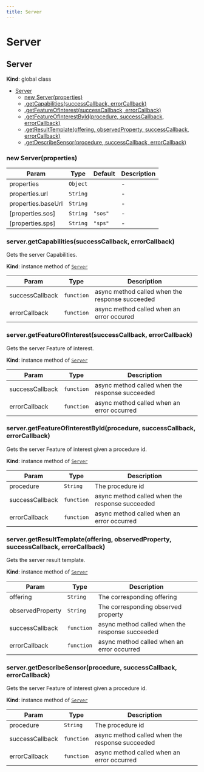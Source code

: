 ```yaml
---
title: Server
---
```


# Server

<a name="Server"></a>

## Server
**Kind**: global class  

* [Server](#Server)
    * [new Server(properties)](#new_Server_new)
    * [.getCapabilities(successCallback, errorCallback)](#Server+getCapabilities)
    * [.getFeatureOfInterest(successCallback, errorCallback)](#Server+getFeatureOfInterest)
    * [.getFeatureOfInterestById(procedure, successCallback, errorCallback)](#Server+getFeatureOfInterestById)
    * [.getResultTemplate(offering, observedProperty, successCallback, errorCallback)](#Server+getResultTemplate)
    * [.getDescribeSensor(procedure, successCallback, errorCallback)](#Server+getDescribeSensor)

<a name="new_Server_new"></a>

### new Server(properties)

| Param | Type | Default | Description |
| --- | --- | --- | --- |
| properties | <code>Object</code> |  | - |
| properties.url | <code>String</code> |  | - |
| properties.baseUrl | <code>String</code> |  | - |
| [properties.sos] | <code>String</code> | <code>&quot;sos&quot;</code> | - |
| [properties.sps] | <code>String</code> | <code>&quot;sps&quot;</code> | - |

<a name="Server+getCapabilities"></a>

### server.getCapabilities(successCallback, errorCallback)
Gets the server Capabilities.

**Kind**: instance method of [<code>Server</code>](#Server)  

| Param | Type | Description |
| --- | --- | --- |
| successCallback | <code>function</code> | async method called when the response succeeded |
| errorCallback | <code>function</code> | async method called when an error occured |

<a name="Server+getFeatureOfInterest"></a>

### server.getFeatureOfInterest(successCallback, errorCallback)
Gets the server Feature of interest.

**Kind**: instance method of [<code>Server</code>](#Server)  

| Param | Type | Description |
| --- | --- | --- |
| successCallback | <code>function</code> | async method called when the response succeeded |
| errorCallback | <code>function</code> | async method called when an error occurred |

<a name="Server+getFeatureOfInterestById"></a>

### server.getFeatureOfInterestById(procedure, successCallback, errorCallback)
Gets the server Feature of interest given a procedure id.

**Kind**: instance method of [<code>Server</code>](#Server)  

| Param | Type | Description |
| --- | --- | --- |
| procedure | <code>String</code> | The procedure id |
| successCallback | <code>function</code> | async method called when the response succeeded |
| errorCallback | <code>function</code> | async method called when an error occurred |

<a name="Server+getResultTemplate"></a>

### server.getResultTemplate(offering, observedProperty, successCallback, errorCallback)
Gets the server result template.

**Kind**: instance method of [<code>Server</code>](#Server)  

| Param | Type | Description |
| --- | --- | --- |
| offering | <code>String</code> | The corresponding offering |
| observedProperty | <code>String</code> | The corresponding observed property |
| successCallback | <code>function</code> | async method called when the response succeeded |
| errorCallback | <code>function</code> | async method called when an error occurred |

<a name="Server+getDescribeSensor"></a>

### server.getDescribeSensor(procedure, successCallback, errorCallback)
Gets the server Feature of interest given a procedure id.

**Kind**: instance method of [<code>Server</code>](#Server)  

| Param | Type | Description |
| --- | --- | --- |
| procedure | <code>String</code> | The procedure id |
| successCallback | <code>function</code> | async method called when the response succeeded |
| errorCallback | <code>function</code> | async method called when an error occurred |

